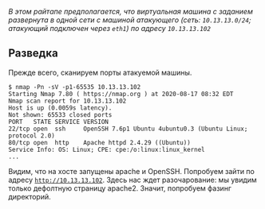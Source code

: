 <i>В этом райтапе предполагается, что виртуальная машина с заданием развернута в одной сети с машиной атакующего (сеть: <code>10.13.13.0/24</code>; атакующий подключен через <code>eth1</code>) по адресу <code>10.13.13.102</code></i>
<h2>Разведка</h2>
Прежде всего, сканируем порты атакуемой машины.
<pre><code>$ nmap -Pn -sV -p1-65535 10.13.13.102
Starting Nmap 7.80 ( https://nmap.org ) at 2020-08-17 08:32 EDT
Nmap scan report for 10.13.13.102
Host is up (0.0059s latency).
Not shown: 65533 closed ports
PORT   STATE SERVICE VERSION
22/tcp open  ssh     OpenSSH 7.6p1 Ubuntu 4ubuntu0.3 (Ubuntu Linux; protocol 2.0)
80/tcp open  http    Apache httpd 2.4.29 ((Ubuntu))
Service Info: OS: Linux; CPE: cpe:/o:linux:linux_kernel
...</code></pre>

Видим, что на хосте запущены apache и OpenSSH. Попробуем зайти по адресу <code>http://10.13.13.102</code>.
Здесь нас ждет разочарование: мы увидим только дефолтную страницу apache2. Значит, попробуем фазинг директорий.
<pre><code>
